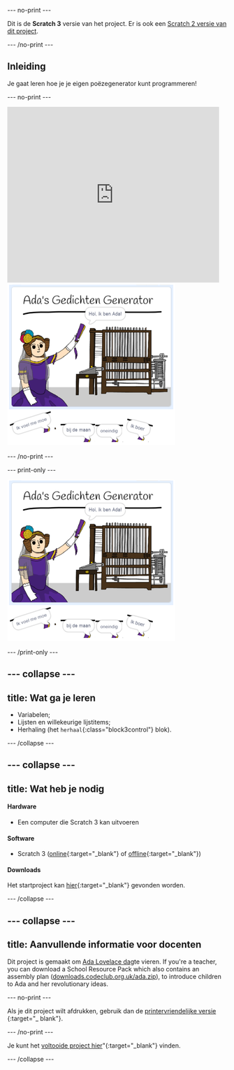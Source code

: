 \--- no-print \---

Dit is de **Scratch 3** versie van het project. Er is ook een [Scratch 2 versie van dit project](https://projects.raspberrypi.org/en/projects/poetry-generator-scratch2).

\--- /no-print \---

## Inleiding

Je gaat leren hoe je je eigen poëzegenerator kunt programmeren!

\--- no-print \---

<div class="scratch-preview">
  <iframe allowtransparency="true" width="485" height="402" src="https://scratch.mit.edu/projects/embed/77844926/?autostart=false" frameborder="0" scrolling="no"></iframe>
  <img src="images/poetry-final.png">
</div>

\--- /no-print \---

\--- print-only \---

![game schermafbeelding](images/poetry-final.png)

\--- /print-only \---

## \--- collapse \---

## title: Wat ga je leren

+ Variabelen;
+ Lijsten en willekeurige lijstitems;
+ Herhaling (het `herhaal`{:class="block3control"} blok).

\--- /collapse \---

## \--- collapse \---

## title: Wat heb je nodig

#### Hardware

+ Een computer die Scratch 3 kan uitvoeren

#### Software

+ Scratch 3 ([online](http://rpf.io/scratchon){:target="_blank"} of [offline](http://rpf.io/scratchoff){:target="_blank"})

#### Downloads

Het startproject kan [hier](http://rpf.io/p/en/poetry-generator-go){:target="_blank"} gevonden worden.

\--- /collapse \---

## \--- collapse \---

## title: Aanvullende informatie voor docenten

Dit project is gemaakt om [Ada Lovelace dag](https://findingada.com)te vieren. If you're a teacher, you can download a School Resource Pack which also contains an assembly plan ([downloads.codeclub.org.uk/ada.zip](http://downloads.codeclub.org.uk/ada.zip)), to introduce children to Ada and her revolutionary ideas.

\--- no-print \---

Als je dit project wilt afdrukken, gebruik dan de [printervriendelijke versie](https://projects.raspberrypi.org/en/projects/poetry-generator/print) {:target="_ blank"}.

\--- /no-print \---

Je kunt het [voltooide project hier](http://rpf.io/p/en/poetry-generator-get)"{:target="_blank"} vinden.

\--- /collapse \---